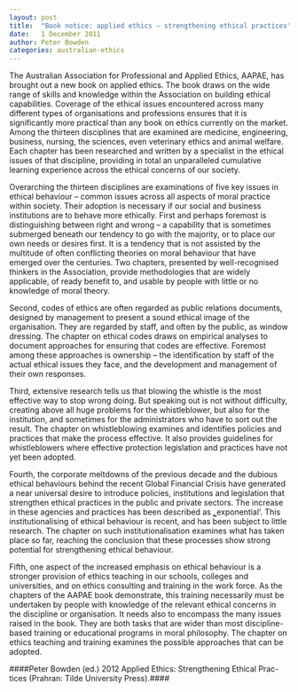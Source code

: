 ```yaml
---
layout: post
title:  "Book notice: applied ethics – strengthening ethical practices"
date:   1 December 2011
author: Peter Bowden
categories: australian-ethics
---
```


The Australian Association for Professional and Applied Ethics, AAPAE, has brought out a new book on applied ethics. The book draws on the wide range of skills and knowledge within the Association on building ethical capabilities. Coverage of the ethical issues encountered across many different types of organisations and professions ensures that it is significantly more practical than any book on ethics currently on the market. Among the thirteen disciplines that are examined are medicine, engineering, business, nursing, the sciences, even veterinary ethics and animal welfare. Each chapter has been researched and written by a specialist in the ethical issues of that discipline, providing in total an unparalleled cumulative learning experience across the ethical concerns of our society.

Overarching the thirteen disciplines are examinations of five key issues in ethical behaviour – common issues across all aspects of moral practice within society. Their adoption is necessary if our social and business institutions are to behave more ethically. First and perhaps foremost is distinguishing between right and wrong – a capability that is sometimes submerged beneath our tendency to go with the majority, or to place our own needs or desires first. It is a tendency that is not assisted by the multitude of often conflicting theories on moral behaviour that have emerged over the centuries. Two chapters, presented by well-recognised thinkers in the Association, provide methodologies that are widely applicable, of ready benefit to, and usable by people with little or no knowledge of moral theory.

Second, codes of ethics are often regarded as public relations documents, designed by management to present a sound ethical image of the organisation. They are regarded by staff, and often by the public, as window dressing. The chapter on ethical codes draws on empirical analyses to document approaches for ensuring that codes are effective. Foremost among these approaches is ownership – the identification by staff of the actual ethical issues they face, and the development and management of their own responses.

Third, extensive research tells us that blowing the whistle is the most effective way to stop wrong doing. But speaking out is not without difficulty, creating above all huge problems for the whistleblower, but also for the institution, and sometimes for the administrators who have to sort out the result. The chapter on whistleblowing examines and identifies policies and practices that make the process effective. It also provides guidelines for whistleblowers where effective protection legislation and practices have not yet been adopted.

Fourth, the corporate meltdowns of the previous decade and the dubious ethical behaviours behind the recent Global Financial Crisis have generated a near universal desire to introduce policies, institutions and legislation that strengthen ethical practices in the public and private sectors. The increase in these agencies and practices has been described as ‗exponential‘. This institutionalising of ethical behaviour is recent, and has been subject to little research. The chapter on such institutionalisation examines what has taken place so far, reaching the conclusion that these processes show strong potential for strengthening ethical behaviour.

Fifth, one aspect of the increased emphasis on ethical behaviour is a stronger provision of ethics teaching in our schools, colleges and universities, and on ethics consulting and training in the work force. As the chapters of the AAPAE book demonstrate, this training necessarily must be undertaken by people with knowledge of the relevant ethical concerns in the discipline or organisation. It needs also to encompass the many issues raised in the book. They are both tasks that are wider than most discipline-based training or educational programs in moral philosophy. The chapter on ethics teaching and training examines the possible approaches that can be adopted.

####Peter Bowden (ed.) 2012 Applied Ethics: Strengthening Ethical Prac-tices (Prahran: Tilde University Press).####

